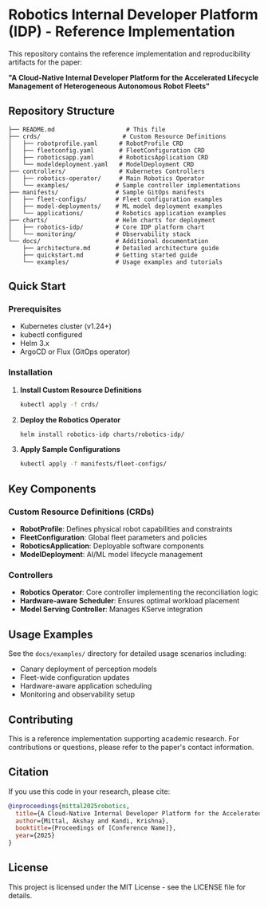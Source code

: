 # Robotics Internal Developer Platform (IDP) - Reference Implementation

This repository contains the reference implementation and reproducibility artifacts for the paper:

**"A Cloud-Native Internal Developer Platform for the Accelerated Lifecycle Management of Heterogeneous Autonomous Robot Fleets"**

## Repository Structure

```
├── README.md                    # This file
├── crds/                       # Custom Resource Definitions
│   ├── robotprofile.yaml      # RobotProfile CRD
│   ├── fleetconfig.yaml       # FleetConfiguration CRD  
│   ├── roboticsapp.yaml       # RoboticsApplication CRD
│   └── modeldeployment.yaml   # ModelDeployment CRD
├── controllers/               # Kubernetes Controllers
│   ├── robotics-operator/     # Main Robotics Operator
│   └── examples/             # Sample controller implementations
├── manifests/                # Sample GitOps manifests
│   ├── fleet-configs/        # Fleet configuration examples
│   ├── model-deployments/    # ML model deployment examples
│   └── applications/         # Robotics application examples
├── charts/                   # Helm charts for deployment
│   ├── robotics-idp/         # Core IDP platform chart
│   └── monitoring/           # Observability stack
└── docs/                     # Additional documentation
    ├── architecture.md       # Detailed architecture guide
    ├── quickstart.md         # Getting started guide
    └── examples/             # Usage examples and tutorials
```

## Quick Start

### Prerequisites
- Kubernetes cluster (v1.24+)
- kubectl configured
- Helm 3.x
- ArgoCD or Flux (GitOps operator)

### Installation

1. **Install Custom Resource Definitions**
   ```bash
   kubectl apply -f crds/
   ```

2. **Deploy the Robotics Operator**
   ```bash
   helm install robotics-idp charts/robotics-idp/
   ```

3. **Apply Sample Configurations**
   ```bash
   kubectl apply -f manifests/fleet-configs/
   ```

## Key Components

### Custom Resource Definitions (CRDs)
- **RobotProfile**: Defines physical robot capabilities and constraints
- **FleetConfiguration**: Global fleet parameters and policies  
- **RoboticsApplication**: Deployable software components
- **ModelDeployment**: AI/ML model lifecycle management

### Controllers
- **Robotics Operator**: Core controller implementing the reconciliation logic
- **Hardware-aware Scheduler**: Ensures optimal workload placement
- **Model Serving Controller**: Manages KServe integration

## Usage Examples

See the `docs/examples/` directory for detailed usage scenarios including:
- Canary deployment of perception models
- Fleet-wide configuration updates
- Hardware-aware application scheduling
- Monitoring and observability setup

## Contributing

This is a reference implementation supporting academic research. For contributions or questions, please refer to the paper's contact information.

## Citation

If you use this code in your research, please cite:

```bibtex
@inproceedings{mittal2025robotics,
  title={A Cloud-Native Internal Developer Platform for the Accelerated Lifecycle Management of Heterogeneous Autonomous Robot Fleets},
  author={Mittal, Akshay and Kandi, Krishna},
  booktitle={Proceedings of [Conference Name]},
  year={2025}
}
```

## License

This project is licensed under the MIT License - see the LICENSE file for details.

